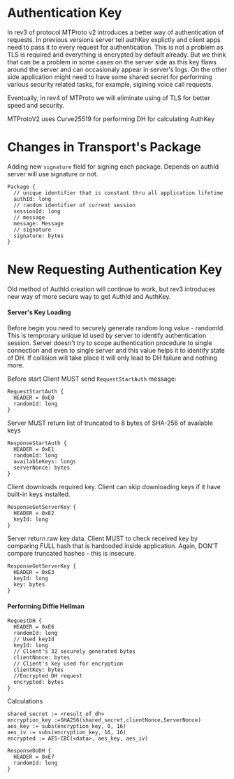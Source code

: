 # Authentication Key

In rev3 of protocol MTProto v2 introduces a better way of authentication of requests. In previous versions server tell authKey explictly and client apps need to pass it to every request for authentication. This is not a problem as TLS is required and everything is encrypted by default already.
But we think that can be a problem in some cases on the server side as this key flaws around the server and can occasionaly appear in server's logs. On the other side application might need to have some shared secret for performing various security related tasks, for example, sigining voice call requests.

Eventually, in rev4 of MTProto we will eliminate using of TLS for better speed and security.

MTProtoV2 uses Curve25519 for performing DH for calculating AuthKey

# Changes in Transport's Package

Adding new ```signature``` field for signing each package. Depends on authId server will use signature or not.
```
Package {
  // unique identifier that is constant thru all application lifetime 
  authId: long
  // random identifier of current session
  sessionId: long
  // message
  message: Message
  // signature 
  signature: bytes
}
```

# New Requesting Authentication Key
Old method of AuthId creation will continue to work, but rev3 introduces new way of more secure way to get AuthId and AuthKey.

#### Server's Key Loading

Before begin you need to securely generate random long value - randomId. This is temprorary unique id used by server to identify authentication session. Server doesn't try to scope authentication procedure to single connection and even to single server and this value helps it to identify state of DH. If collision will take place it will only lead to DH failure and nothing more.


Before start Client MUST send ```RequestStartAuth``` message: 
```
RequestStartAuth {
  HEADER = 0xE0
  randomId: long
}
```

Server MUST return list of truncated to 8 bytes of SHA-256 of available keys
```
ResponseStartAuth {
  HEADER = 0xE1
  randomId: long
  availableKeys: longs
  serverNonce: bytes
}
```

Client downloads required key. Client can skip downloading keys if it have built-in keys installed.
```
ResponseGetServerKey {
  HEADER = 0xE2
  keyId: long
}
```

Server return raw key data. Client MUST to check received key by comparing FULL hash that is hardcoded inside application. Again, DON'T compare truncated hashes - this is insecure. 
```
ResponseGetServerKey {
  HEADER = 0xE3
  keyId: long
  key: bytes
}
```

#### Performing Diffie Hellman

```
RequestDH {
  HEADER = 0xE6
  randomId: long
  // Used keyId
  keyId: long
  // Client's 32 securely generated bytes
  clientNonce: bytes
  // Client's key used for encryption
  clientKey: bytes
  //Encrypted DH request
  encrypted: bytes
}
```

Calculations
```
shared_secret := <result_of_dh>
encryption_key :=SHA256(shared_secret,clientNonce,ServerNonce)
aes_key := subs(encryption_key, 0, 16)
aes_iv := subs(encryption_key, 16, 16)
encrypted := AES-CBC(<data>, aes_key, aes_iv)
```

```
ResponseDoDH {
  HEADER = 0xE7
  randomId: long
}
```
